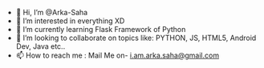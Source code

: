 - 👋 Hi, I’m @Arka-Saha
- 👀 I’m interested in everything XD
- 🌱 I’m currently learning Flask Framework of Python
- 💞️ I’m looking to collaborate on topics like: PYTHON, JS, HTML5, Android Dev, Java etc..
- 📫 How to reach me : Mail Me on- i.am.arka.saha@gmail.com

<!---
Arka-Saha/Arka-Saha is a ✨ special ✨ repository because its `README.md` (this file) appears on your GitHub profile.
You can click the Preview link to take a look at your changes.
--->
